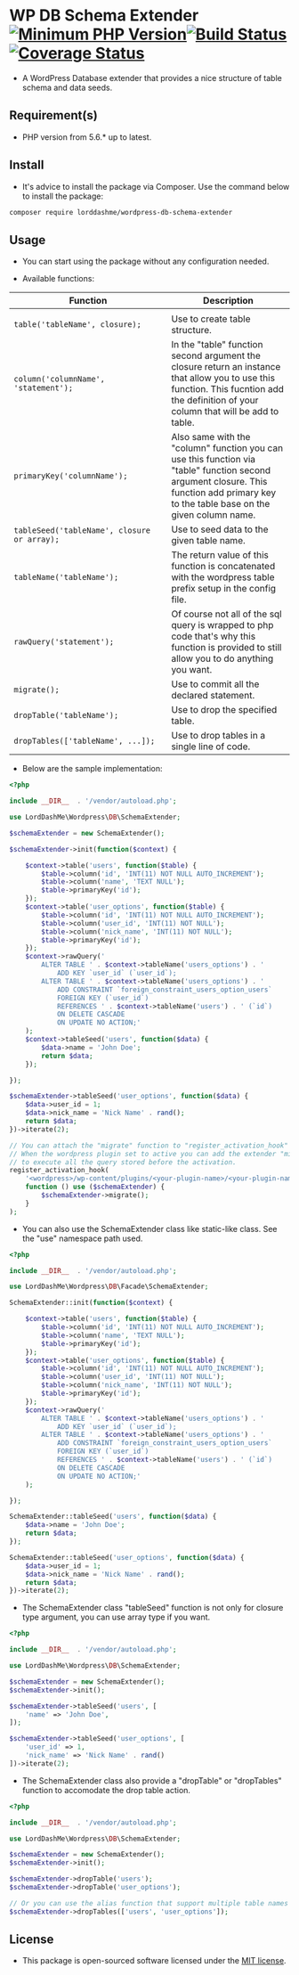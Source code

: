# WP DB Schema Extender [![Minimum PHP Version](https://img.shields.io/badge/php-%3E%3D%205.6-8892BF.svg?style=flat-square)](https://php.net/)[![Build Status](https://img.shields.io/travis/LordDashMe/wordpress-db-schema-extender/master.svg?style=flat-square)](https://travis-ci.org/LordDashMe/wordpress-db-schema-extender) [![Coverage Status](https://img.shields.io/coveralls/LordDashMe/wordpress-db-schema-extender/master.svg?style=flat-square)](https://coveralls.io/github/LordDashMe/wordpress-db-schema-extender?branch=master)

- A WordPress Database extender that provides a nice structure of table schema and data seeds.

## Requirement(s)

- PHP version from 5.6.* up to latest.

## Install

- It's advice to install the package via Composer. Use the command below to install the package:

```txt
composer require lorddashme/wordpress-db-schema-extender
```

## Usage

- You can start using the package without any configuration needed.

- Available functions:

| Function | Description |
| -------- | ----------- |
| <img width=1000/>  |<img width=200/> |
| ```table('tableName', closure);``` | Use to create table structure. |
| ```column('columnName', 'statement');``` | In the "table" function second argument the closure return an instance that allow you to use this function. This fucntion add the definition of your column that will be add to table. |
| ```primaryKey('columnName');``` | Also same with the "column" function you can use this function via "table" function second argument closure. This function add primary key to the table base on the given column name. |
| ```tableSeed('tableName', closure or array);``` | Use to seed data to the given table name. |
| ```tableName('tableName');``` | The return value of this function is concatenated with the wordpress table prefix setup in the config file. |
| ```rawQuery('statement');``` | Of course not all of the sql query is wrapped to php code that's why this function is provided to still allow you to do anything you want. |
| ```migrate();``` | Use to commit all the declared statement. |
| ```dropTable('tableName');``` | Use to drop the specified table. |
| ```dropTables(['tableName', ...]);``` | Use to drop tables in a single line of code. |

- Below are the sample implementation:

```php
<?php

include __DIR__  . '/vendor/autoload.php';

use LordDashMe\Wordpress\DB\SchemaExtender;

$schemaExtender = new SchemaExtender();

$schemaExtender->init(function($context) {

    $context->table('users', function($table) {
        $table->column('id', 'INT(11) NOT NULL AUTO_INCREMENT');
        $table->column('name', 'TEXT NULL');
        $table->primaryKey('id');
    });
    $context->table('user_options', function($table) {
        $table->column('id', 'INT(11) NOT NULL AUTO_INCREMENT');
        $table->column('user_id', 'INT(11) NOT NULL');
        $table->column('nick_name', 'INT(11) NOT NULL');
        $table->primaryKey('id');
    });
    $context->rawQuery('
        ALTER TABLE ' . $context->tableName('users_options') . '
            ADD KEY `user_id` (`user_id`);
        ALTER TABLE ' . $context->tableName('users_options') . ' 
            ADD CONSTRAINT `foreign_constraint_users_option_users` 
            FOREIGN KEY (`user_id`) 
            REFERENCES ' . $context->tableName('users') . ' (`id`) 
            ON DELETE CASCADE 
            ON UPDATE NO ACTION;'
    );
    $context->tableSeed('users', function($data) {
        $data->name = 'John Doe';
        return $data;
    });

});

$schemaExtender->tableSeed('user_options', function($data) {
    $data->user_id = 1;
    $data->nick_name = 'Nick Name' . rand();
    return $data;
})->iterate(2);

// You can attach the "migrate" function to "register_activation_hook" of wordpress.
// When the wordpress plugin set to active you can add the extender "migrate" function
// to execute all the query stored before the activation.
register_activation_hook( 
    '<wordpress>/wp-content/plugins/<your-plugin-name>/<your-plugin-name>.php', 
    function () use ($schemaExtender) {
        $schemaExtender->migrate();
    } 
);

```

- You can also use the SchemaExtender class like static-like class. See the "use" namespace path used.

```php
<?php

include __DIR__  . '/vendor/autoload.php';

use LordDashMe\Wordpress\DB\Facade\SchemaExtender;

SchemaExtender::init(function($context) {

    $context->table('users', function($table) {
        $table->column('id', 'INT(11) NOT NULL AUTO_INCREMENT');
        $table->column('name', 'TEXT NULL');
        $table->primaryKey('id');
    });
    $context->table('user_options', function($table) {
        $table->column('id', 'INT(11) NOT NULL AUTO_INCREMENT');
        $table->column('user_id', 'INT(11) NOT NULL');
        $table->column('nick_name', 'INT(11) NOT NULL');
        $table->primaryKey('id');
    });
    $context->rawQuery('
        ALTER TABLE ' . $context->tableName('users_options') . '
            ADD KEY `user_id` (`user_id`);
        ALTER TABLE ' . $context->tableName('users_options') . ' 
            ADD CONSTRAINT `foreign_constraint_users_option_users` 
            FOREIGN KEY (`user_id`) 
            REFERENCES ' . $context->tableName('users') . ' (`id`) 
            ON DELETE CASCADE 
            ON UPDATE NO ACTION;'
    );

});

SchemaExtender::tableSeed('users', function($data) {
    $data->name = 'John Doe';
    return $data;
});

SchemaExtender::tableSeed('user_options', function($data) {
    $data->user_id = 1;
    $data->nick_name = 'Nick Name' . rand();
    return $data;
})->iterate(2);

```

- The SchemaExtender class "tableSeed" function is not only for closure type argument, you can use array type if you want.

```php
<?php

include __DIR__  . '/vendor/autoload.php';

use LordDashMe\Wordpress\DB\SchemaExtender;

$schemaExtender = new SchemaExtender();
$schemaExtender->init();

$schemaExtender->tableSeed('users', [
    'name' => 'John Doe',
]);

$schemaExtender->tableSeed('user_options', [
    'user_id' => 1,
    'nick_name' => 'Nick Name' . rand()
])->iterate(2);

```

- The SchemaExtender class also provide a "dropTable" or "dropTables" function to accomodate the drop table action.

```php
<?php

include __DIR__  . '/vendor/autoload.php';

use LordDashMe\Wordpress\DB\SchemaExtender;

$schemaExtender = new SchemaExtender();
$schemaExtender->init();

$schemaExtender->dropTable('users');
$schemaExtender->dropTable('user_options');

// Or you can use the alias function that support multiple table names in one argument.
$schemaExtender->dropTables(['users', 'user_options']);

```

## License

- This package is open-sourced software licensed under the [MIT license](https://opensource.org/licenses/MIT).
